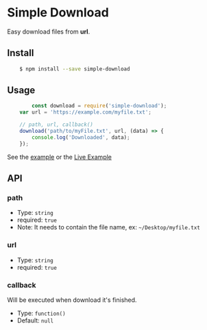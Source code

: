 # Simple Download
Easy download files from **url**.

## Install
```bash
	$ npm install --save simple-download
```

## Usage
```js
		const download = require('simple-download');
    var url = 'https://example.com/myfile.txt';

    // path, url, callback()
    download('path/to/myFile.txt', url, (data) => {
    	console.log('Downloaded', data);
    });
```
See the [example](example.js) or the [Live Example](https://runkit.com/5861c08251463100141ed278/5861c08251463100141ed279)

## API

### path
- Type: `string`
- required: `true`
- Note: It needs to contain the file name, ex: `~/Desktop/myfile.txt`

### url
- Type: `string`
- required: `true`

### callback
Will be executed when download it's finished.
- Type: `function()`
- Default: `null`
